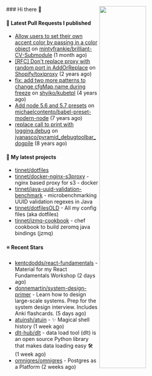 <img align="right" src="https://github-readme-stats.vercel.app/api?username=tinnet&show_icons=true&count_private=true&hide_border=true" width="50%"/>
### Hi there 👋


#### 🔨 Latest Pull Requests I published

- [Allow users to set their own accent color by passing in a color object](https://github.com/mintyfrankie/brilliant-CV-Submodule/pull/10) on [mintyfrankie/brilliant-CV-Submodule](https://github.com/mintyfrankie/brilliant-CV-Submodule) (1 month ago)
- [[RFC] Don&#39;t replace proxy with random port in AddOrReplace](https://github.com/Shopify/toxiproxy/pull/356) on [Shopify/toxiproxy](https://github.com/Shopify/toxiproxy) (2 years ago)
- [fix: add two more patterns to change cfgMap name during freeze](https://github.com/shyiko/kubetpl/pull/12) on [shyiko/kubetpl](https://github.com/shyiko/kubetpl) (4 years ago)
- [Add node 5.6 and 5.7 presets](https://github.com/michaelcontento/babel-preset-modern-node/pull/35) on [michaelcontento/babel-preset-modern-node](https://github.com/michaelcontento/babel-preset-modern-node) (7 years ago)
- [replace call to print with logging.debug](https://github.com/jvanasco/pyramid_debugtoolbar_dogpile/pull/2) on [jvanasco/pyramid_debugtoolbar_dogpile](https://github.com/jvanasco/pyramid_debugtoolbar_dogpile) (8 years ago)

#### 🌱 My latest projects

- [tinnet/dotfiles](https://github.com/tinnet/dotfiles)
- [tinnet/docker-nginx-s3proxy](https://github.com/tinnet/docker-nginx-s3proxy) - nginx based proxy for s3 - docker
- [tinnet/java-uuid-validation-benchmark](https://github.com/tinnet/java-uuid-validation-benchmark) - microbenchmarking UUID validation regexes in Java
- [tinnet/dotfilesOLD](https://github.com/tinnet/dotfilesOLD) - All my config files (aka dotfiles)
- [tinnet/jzmq-cookbook](https://github.com/tinnet/jzmq-cookbook) - chef cookbook to build zeromq java bindings (jzmq)

#### ⭐ Recent Stars

- [kentcdodds/react-fundamentals](https://github.com/kentcdodds/react-fundamentals) - Material for my React Fundamentals Workshop (2 days ago)
- [donnemartin/system-design-primer](https://github.com/donnemartin/system-design-primer) - Learn how to design large-scale systems. Prep for the system design interview.  Includes Anki flashcards. (5 days ago)
- [atuinsh/atuin](https://github.com/atuinsh/atuin) - ✨ Magical shell history (1 week ago)
- [dlt-hub/dlt](https://github.com/dlt-hub/dlt) - data load tool (dlt) is an open source Python library that makes data loading easy 🛠️  (1 week ago)
- [omnigres/omnigres](https://github.com/omnigres/omnigres) - Postgres as a Platform (2 weeks ago)
